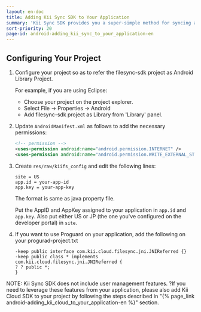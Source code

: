 ```yaml
---
layout: en-doc
title: Adding Kii Sync SDK to Your Application
summary: 'Kii Sync SDK provides you a super-simple method for syncing a folder. By leveraging our sync SDK, you will be able to sync a folder among multiple devices, making all files and subfolders accessible from all devices even if they are offline.'
sort-priority: 20
page-id: android-adding_kii_sync_to_your_application-en
---
```

## Configuring Your Project

1.  Configure your project so as to refer the filesync-sdk project as Android Library Project.

    For example, if you are using Eclipse:
    * Choose your project on the project explorer.
    * Select File -> Properties -> Android
    * Add filesync-sdk project as Library from 'Library' panel.

2.  Update `AndroidManifest.xml` as follows to add the necessary permissions:

    ```xml
    <!-- permission -->
    <uses-permission android:name="android.permission.INTERNET" />
    <uses-permission android:name="android.permission.WRITE_EXTERNAL_STORAGE" />
    ```

3.  Create `res/raw/kiifs_config` and edit the following lines:

    ```
    site = US
    app.id = your-app-id
    app.key = your-app-key
    ```

    The format is same as java property file.

    Put the AppID and AppKey assigned to your application in `app.id` and `app.key`.  Also put either US or JP (the one you've configured on the developer portal) in `site`.

4.  If you want to use Proguard on your application, add the following on your progurad-project.txt

    ```
    -keep public interface com.kii.cloud.filesync.jni.JNIReferred {}
    -keep public class * implements com.kii.cloud.filesync.jni.JNIReferred {
    ? ? public *;
    }
    ```

<p class="note">
NOTE: Kii Sync SDK does not include user management features. ?If you need to leverage these features from your application, please also add Kii Cloud SDK to your project by following the steps described in "{% page_link android-adding_kii_cloud_to_your_application-en %}" section.
</p>

